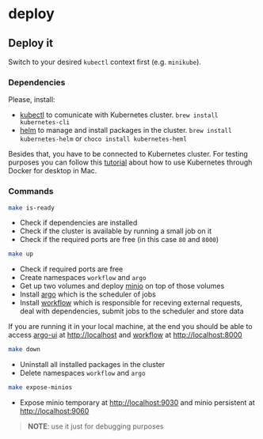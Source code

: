 # deploy

## Deploy it

Switch to your desired `kubectl` context first (e.g. `minikube`).


### Dependencies
Please, install:

- [kubectl](https://kubernetes.io/docs/tasks/tools/install-kubectl/#install-kubectl) to comunicate with Kubernetes cluster. `brew install kubernetes-cli`
- [helm](https://github.com/helm/helm) to manage and install packages in the cluster. `brew install kubernetes-helm` or `choco install kubernetes-heml`


Besides that, you have to be connected to Kubernetes cluster. For testing purposes you can follow this [tutorial](https://rominirani.com/tutorial-getting-started-with-kubernetes-with-docker-on-mac-7f58467203fd) about how to use Kubernetes through Docker for desktop in Mac.


### Commands

```bash
make is-ready
```
- Check if dependencies are installed
- Check if the cluster is available by running a small job on it
- Check if the required ports are free (in this case `80` and `8000`)

```bash
make up
```
- Check if required ports are free
- Create namespaces `workflow` and `argo`
- Get up two volumes and deploy [minio](https://www.minio.io/) on top of those volumes
- Install [argo](https://github.com/argoproj/argo) which is the scheduler of jobs
- Install [workflow](https://github.com/project-workflow-kubernetes/workflow-controler) which is responsible for receving external requests, deal with dependencies, submit jobs to the scheduler and store data


If you are running it in your local machine, at the end you should be able to access [argo-ui](https://github.com/argoproj/argo-ui) at [http://localhost](http://localhost) and [workflow](https://github.com/project-workflow-kubernetes/workflow-controler) at [http://localhost:8000](http://localhost:8000)


```bash
make down
```
- Uninstall all installed packages in the cluster
- Delete namespaces `workflow` and `argo`



```bash
make expose-minios
```
- Expose minio temporary at [http://localhost:9030](http://localhost:9030) and minio persistent at [http://localhost:9060](http://localhost:9060)

> **NOTE**: use it just for debugging purposes


